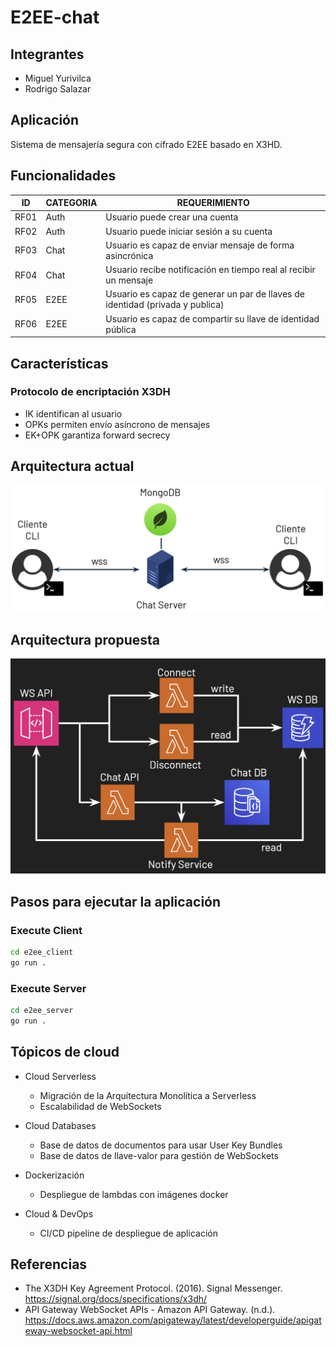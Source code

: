 # E2EE-chat

## Integrantes
* Miguel Yurivilca
* Rodrigo Salazar

## Aplicación

Sistema de mensajería segura con cifrado E2EE basado en X3HD.

## Funcionalidades

|  ID |  CATEGORIA | REQUERIMIENTO |
|---|---|---|
| RF01 | Auth | Usuario puede crear una cuenta |
| RF02 | Auth | Usuario puede iniciar sesión a su cuenta |
| RF03 | Chat | Usuario es capaz de enviar mensaje de forma asincrónica |
| RF04 | Chat | Usuario recibe notificación en tiempo real al recibir un mensaje |
| RF05 | E2EE | Usuario es capaz de generar un par de llaves de identidad (privada y publica) |
| RF06 | E2EE | Usuario es capaz de compartir su llave de identidad pública |

## Características

### Protocolo de encriptación X3DH

* IK identifican al usuario
* OPKs permiten envío asíncrono de mensajes
* EK+OPK garantiza forward secrecy


## Arquitectura actual

![image](images/current_architecture.png "Current architecture")

## Arquitectura propuesta

![image](images/new_architecture.png "New architecture")

## Pasos para ejecutar la aplicación

### Execute Client
```bash
cd e2ee_client
go run .
```

### Execute Server
```bash
cd e2ee_server
go run .
```

## Tópicos de cloud

* Cloud Serverless
    * Migración de la Arquitectura Monolítica a Serverless
    * Escalabilidad de WebSockets

* Cloud Databases
    * Base de datos de documentos para usar User Key Bundles
    * Base de datos de llave-valor para gestión de WebSockets

* Dockerización
    * Despliegue de lambdas con imágenes docker

* Cloud & DevOps
    * CI/CD pipeline de despliegue de aplicación

## Referencias

* The X3DH Key Agreement Protocol. (2016). Signal Messenger. https://signal.org/docs/specifications/x3dh/
* API Gateway WebSocket APIs - Amazon API Gateway. (n.d.). https://docs.aws.amazon.com/apigateway/latest/developerguide/apigateway-websocket-api.html
